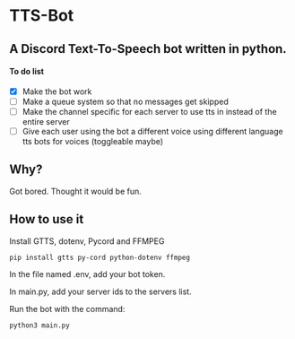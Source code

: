 # TTS-Bot
## A Discord Text-To-Speech bot written in python.

#### To do list
- [x] Make the bot work
- [ ] Make a queue system so that no messages get skipped
- [ ] Make the channel specific for each server to use tts in instead of the entire server
- [ ] Give each user using the bot a different voice using different language tts bots for voices (toggleable maybe)

## Why?

Got bored. Thought it would be fun. 

## How to use it

Install GTTS, dotenv, Pycord and FFMPEG

```
pip install gtts py-cord python-dotenv ffmpeg
```

In the file named .env, add your bot token.

In main.py, add your server ids to the servers list.

Run the bot with the command:
```
python3 main.py
```
